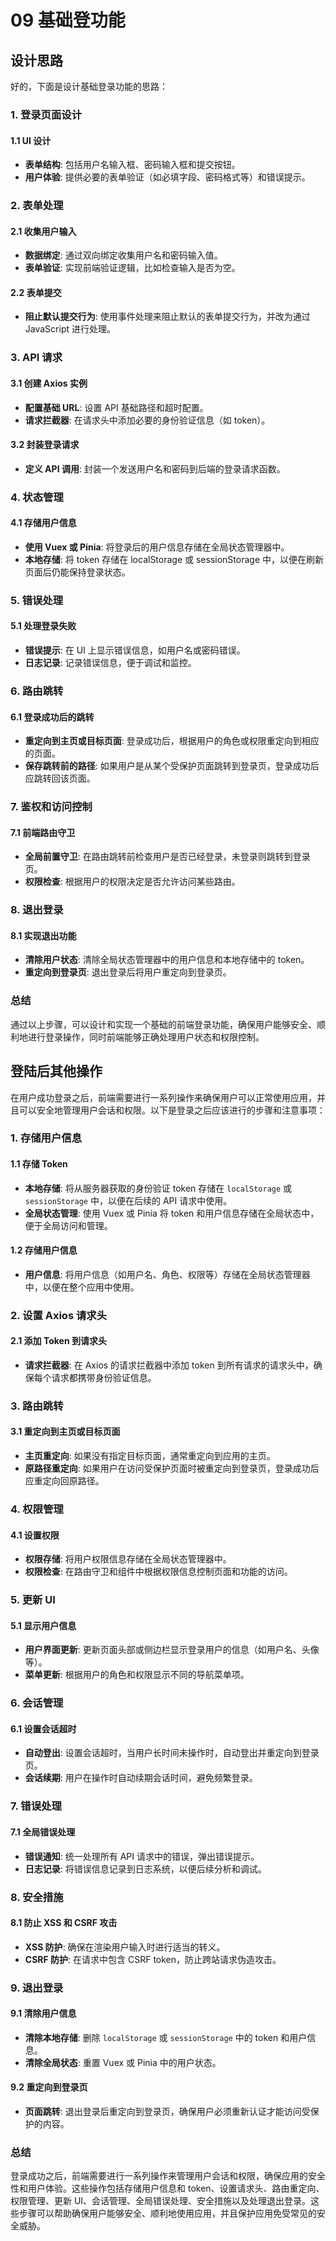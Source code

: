 # 09 基础登功能

## 设计思路

好的，下面是设计基础登录功能的思路：

### 1. 登录页面设计

#### 1.1 UI 设计

- **表单结构**: 包括用户名输入框、密码输入框和提交按钮。
- **用户体验**: 提供必要的表单验证（如必填字段、密码格式等）和错误提示。

### 2. 表单处理

#### 2.1 收集用户输入

- **数据绑定**: 通过双向绑定收集用户名和密码输入值。
- **表单验证**: 实现前端验证逻辑，比如检查输入是否为空。

#### 2.2 表单提交

- **阻止默认提交行为**: 使用事件处理来阻止默认的表单提交行为，并改为通过 JavaScript 进行处理。

### 3. API 请求

#### 3.1 创建 Axios 实例

- **配置基础 URL**: 设置 API 基础路径和超时配置。
- **请求拦截器**: 在请求头中添加必要的身份验证信息（如 token）。

#### 3.2 封装登录请求

- **定义 API 调用**: 封装一个发送用户名和密码到后端的登录请求函数。

### 4. 状态管理

#### 4.1 存储用户信息

- **使用 Vuex 或 Pinia**: 将登录后的用户信息存储在全局状态管理器中。
- **本地存储**: 将 token 存储在 localStorage 或 sessionStorage 中，以便在刷新页面后仍能保持登录状态。

### 5. 错误处理

#### 5.1 处理登录失败

- **错误提示**: 在 UI 上显示错误信息，如用户名或密码错误。
- **日志记录**: 记录错误信息，便于调试和监控。

### 6. 路由跳转

#### 6.1 登录成功后的跳转

- **重定向到主页或目标页面**: 登录成功后，根据用户的角色或权限重定向到相应的页面。
- **保存跳转前的路径**: 如果用户是从某个受保护页面跳转到登录页，登录成功后应跳转回该页面。

### 7. 鉴权和访问控制

#### 7.1 前端路由守卫

- **全局前置守卫**: 在路由跳转前检查用户是否已经登录，未登录则跳转到登录页。
- **权限检查**: 根据用户的权限决定是否允许访问某些路由。

### 8. 退出登录

#### 8.1 实现退出功能

- **清除用户状态**: 清除全局状态管理器中的用户信息和本地存储中的 token。
- **重定向到登录页**: 退出登录后将用户重定向到登录页。

### 总结

通过以上步骤，可以设计和实现一个基础的前端登录功能，确保用户能够安全、顺利地进行登录操作，同时前端能够正确处理用户状态和权限控制。

## 登陆后其他操作

在用户成功登录之后，前端需要进行一系列操作来确保用户可以正常使用应用，并且可以安全地管理用户会话和权限。以下是登录之后应该进行的步骤和注意事项：

### 1. 存储用户信息

#### 1.1 存储 Token

- **本地存储**: 将从服务器获取的身份验证 token 存储在 `localStorage` 或 `sessionStorage` 中，以便在后续的 API 请求中使用。
- **全局状态管理**: 使用 Vuex 或 Pinia 将 token 和用户信息存储在全局状态中，便于全局访问和管理。

#### 1.2 存储用户信息

- **用户信息**: 将用户信息（如用户名、角色、权限等）存储在全局状态管理器中，以便在整个应用中使用。

### 2. 设置 Axios 请求头

#### 2.1 添加 Token 到请求头

- **请求拦截器**: 在 Axios 的请求拦截器中添加 token 到所有请求的请求头中，确保每个请求都携带身份验证信息。

### 3. 路由跳转

#### 3.1 重定向到主页或目标页面

- **主页重定向**: 如果没有指定目标页面，通常重定向到应用的主页。
- **原路径重定向**: 如果用户在访问受保护页面时被重定向到登录页，登录成功后应重定向回原路径。

### 4. 权限管理

#### 4.1 设置权限

- **权限存储**: 将用户权限信息存储在全局状态管理器中。
- **权限检查**: 在路由守卫和组件中根据权限信息控制页面和功能的访问。

### 5. 更新 UI

#### 5.1 显示用户信息

- **用户界面更新**: 更新页面头部或侧边栏显示登录用户的信息（如用户名、头像等）。
- **菜单更新**: 根据用户的角色和权限显示不同的导航菜单项。

### 6. 会话管理

#### 6.1 设置会话超时

- **自动登出**: 设置会话超时，当用户长时间未操作时，自动登出并重定向到登录页。
- **会话续期**: 用户在操作时自动续期会话时间，避免频繁登录。

### 7. 错误处理

#### 7.1 全局错误处理

- **错误通知**: 统一处理所有 API 请求中的错误，弹出错误提示。
- **日志记录**: 将错误信息记录到日志系统，以便后续分析和调试。

### 8. 安全措施

#### 8.1 防止 XSS 和 CSRF 攻击

- **XSS 防护**: 确保在渲染用户输入时进行适当的转义。
- **CSRF 防护**: 在请求中包含 CSRF token，防止跨站请求伪造攻击。

### 9. 退出登录

#### 9.1 清除用户信息

- **清除本地存储**: 删除 `localStorage` 或 `sessionStorage` 中的 token 和用户信息。
- **清除全局状态**: 重置 Vuex 或 Pinia 中的用户状态。

#### 9.2 重定向到登录页

- **页面跳转**: 退出登录后重定向到登录页，确保用户必须重新认证才能访问受保护的内容。

### 总结

登录成功之后，前端需要进行一系列操作来管理用户会话和权限，确保应用的安全性和用户体验。这些操作包括存储用户信息和 token、设置请求头、路由重定向、权限管理、更新 UI、会话管理、全局错误处理、安全措施以及处理退出登录。这些步骤可以帮助确保用户能够安全、顺利地使用应用，并且保护应用免受常见的安全威胁。
